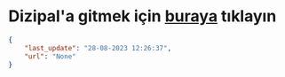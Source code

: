 # Dizipal'a gitmek için [buraya](None) tıklayın
    
```json
{
    "last_update": "28-08-2023 12:26:37",
    "url": "None"
}
```